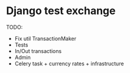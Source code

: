 # Django test exchange

TODO: 

- Fix util TransactionMaker
- Tests
- In/Out transactions 
- Admin
- Celery task + currency rates + infrastructure
